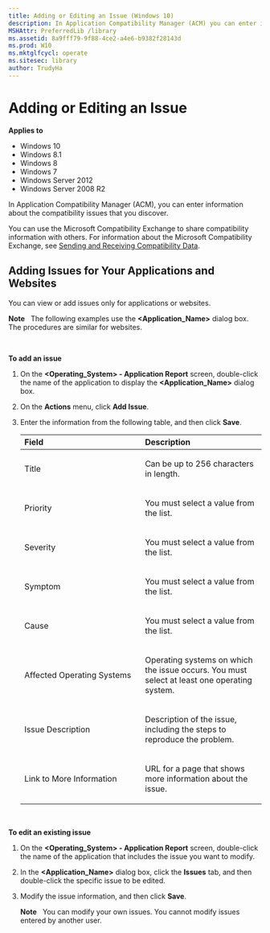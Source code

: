 ```yaml
---
title: Adding or Editing an Issue (Windows 10)
description: In Application Compatibility Manager (ACM) you can enter information about the compatibility issues that you discover.
MSHAttr: PreferredLib /library
ms.assetid: 8a9fff79-9f88-4ce2-a4e6-b9382f28143d
ms.prod: W10
ms.mktglfcycl: operate
ms.sitesec: library
author: TrudyHa
---
```


# Adding or Editing an Issue


**Applies to**

-   Windows 10
-   Windows 8.1
-   Windows 8
-   Windows 7
-   Windows Server 2012
-   Windows Server 2008 R2

In Application Compatibility Manager (ACM), you can enter information about the compatibility issues that you discover.

You can use the Microsoft Compatibility Exchange to share compatibility information with others. For information about the Microsoft Compatibility Exchange, see [Sending and Receiving Compatibility Data](sending-and-receiving-compatibility-data.md).

## Adding Issues for Your Applications and Websites


You can view or add issues only for applications or websites.

**Note**  
The following examples use the **&lt;Application\_Name&gt;** dialog box. The procedures are similar for websites.

 

**To add an issue**

1.  On the **&lt;Operating\_System&gt; - Application Report** screen, double-click the name of the application to display the **&lt;Application\_Name&gt;** dialog box.

2.  On the **Actions** menu, click **Add Issue**.

3.  Enter the information from the following table, and then click **Save**.

    <table>
    <colgroup>
    <col width="50%" />
    <col width="50%" />
    </colgroup>
    <thead>
    <tr class="header">
    <th align="left">Field</th>
    <th align="left">Description</th>
    </tr>
    </thead>
    <tbody>
    <tr class="odd">
    <td align="left"><p>Title</p></td>
    <td align="left"><p>Can be up to 256 characters in length.</p></td>
    </tr>
    <tr class="even">
    <td align="left"><p>Priority</p></td>
    <td align="left"><p>You must select a value from the list.</p></td>
    </tr>
    <tr class="odd">
    <td align="left"><p>Severity</p></td>
    <td align="left"><p>You must select a value from the list.</p></td>
    </tr>
    <tr class="even">
    <td align="left"><p>Symptom</p></td>
    <td align="left"><p>You must select a value from the list.</p></td>
    </tr>
    <tr class="odd">
    <td align="left"><p>Cause</p></td>
    <td align="left"><p>You must select a value from the list.</p></td>
    </tr>
    <tr class="even">
    <td align="left"><p>Affected Operating Systems</p></td>
    <td align="left"><p>Operating systems on which the issue occurs. You must select at least one operating system.</p></td>
    </tr>
    <tr class="odd">
    <td align="left"><p>Issue Description</p></td>
    <td align="left"><p>Description of the issue, including the steps to reproduce the problem.</p></td>
    </tr>
    <tr class="even">
    <td align="left"><p>Link to More Information</p></td>
    <td align="left"><p>URL for a page that shows more information about the issue.</p></td>
    </tr>
    </tbody>
    </table>

     

**To edit an existing issue**

1.  On the **&lt;Operating\_System&gt; - Application Report** screen, double-click the name of the application that includes the issue you want to modify.

2.  In the **&lt;Application\_Name&gt;** dialog box, click the **Issues** tab, and then double-click the specific issue to be edited.

3.  Modify the issue information, and then click **Save**.

    **Note**  
    You can modify your own issues. You cannot modify issues entered by another user.

     

 

 





